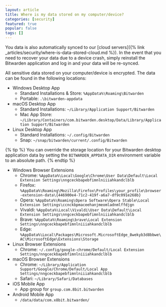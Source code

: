 ```yaml
---
layout: article
title: Where is my data stored on my computer/device?
categories: [security]
featured: true
popular: false
tags: []
---
```


You data is also automatically synced to our [cloud servers]({% link _articles/security/where-is-data-stored-cloud.md %}). In the event that you need to recover your data due to a device crash, simply reinstall the Bitwarden application and log in and your data will be re-synced.

All sensitive data stored on your computer/device is encrypted. The data can be found in the following locations:

- Windows Desktop App
  - Standard Installations &amp; Store: `%AppData%\Roaming\Bitwarden`
  - Portable: `.\bitwarden-appdata`
- macOS Desktop App
  - Standard Installations: `~/Library/Application Support/Bitwarden`
  - Mac App Store: `~/Library/Containers/com.bitwarden.desktop/Data/Library/Application Support/Bitwarden`
- Linux Desktop App
  - Standard Installations: `~/.config/Bitwarden`
  - Snap: `~/snap/bitwarden/current/.config/Bitwarden`

{% tip %}
You can override the storage location for your Bitwarden desktop application data by setting the `BITWARDEN_APPDATA_DIR` environment variable to an absolute path.
{% endtip %}

- Windows Browser Extensions
  - Chrome: `%AppData%\Local\Google\Chrome\User Data\Default\Local Extension Settings\nngceckbapebfimnlniiiahkandclblb`
  - Firefox: `%AppData%\Roaming\Mozilla\Firefox\Profiles\your_profile\browser-extension-data\{446900e4-71c2-419f-a6a7-df9c091e268b}`
  - Opera: `%AppData%\Roaming\Opera Software\Opera Stable\Local Extension Settings\ccnckbpmaceehanjmeomladnmlffdjgn`
  - Vivaldi: `%AppData%\Local\Vivaldi\User Data\Default\Local Extension Settings\nngceckbapebfimnlniiiahkandclblb`
  - Brave: `%AppData%\Roaming\brave\Local Extension Settings\nngceckbapebfimnlniiiahkandclblb`
  - Edge: `%AppData%\Local\Packages\Microsoft.MicrosoftEdge_8wekyb3d8bbwe\AC\MicrosoftEdge\Extensions\Storage`
- Linux Browser Extensions
  - Chrome: `~/.config/google-chrome/Default/Local Extension Settings/nngceckbapebfimnlniiiahkandclblb`
- macOS Browser Extensions
  - Chrome: `~/Library/Application Support/Google/Chrome/Default/Local App Settings/nngceckbapebfimnlniiiahkandclblb`
  - Safari: `~/Library/Safari/Databases`
- iOS Mobile App
  - App group for `group.com.8bit.bitwarden`
- Android Mobile App
  - `/data/data/com.x8bit.bitwarden/`

